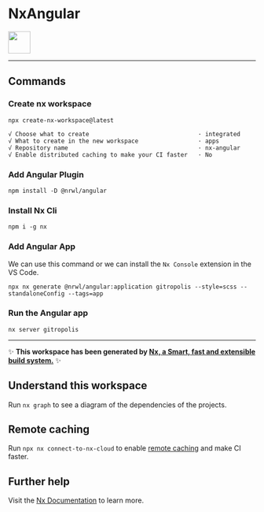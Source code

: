 # NxAngular

<a href="https://nx.dev" target="_blank" rel="noreferrer"><img src="https://raw.githubusercontent.com/nrwl/nx/master/images/nx-logo.png" width="45"></a>

---

## Commands

### Create nx workspace

`npx create-nx-workspace@latest`

```
√ Choose what to create                               · integrated
√ What to create in the new workspace                 · apps
√ Repository name                                     · nx-angular
√ Enable distributed caching to make your CI faster   · No
```

### Add Angular Plugin

`npm install -D @nrwl/angular`

### Install Nx Cli

`npm i -g nx`

### Add Angular App

We can use this command or we can install the `Nx Console` extension in the VS Code.

`npx nx generate @nrwl/angular:application gitropolis --style=scss --standaloneConfig --tags=app`

### Run the Angular app

`nx server gitropolis`

---

✨ **This workspace has been generated by [Nx, a Smart, fast and extensible build system.](https://nx.dev)** ✨

## Understand this workspace

Run `nx graph` to see a diagram of the dependencies of the projects.

## Remote caching

Run `npx nx connect-to-nx-cloud` to enable [remote caching](https://nx.app) and make CI faster.

## Further help

Visit the [Nx Documentation](https://nx.dev) to learn more.
